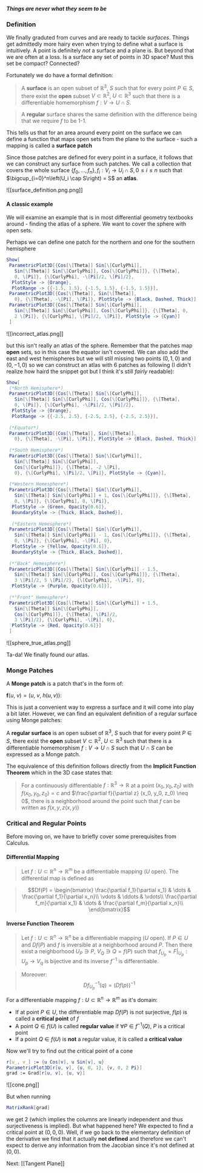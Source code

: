 #### *Things are never what they seem to be*

### Definition 

We finally graduted from curves and are ready to tackle *surfaces*. Things get admittedly more hairy even when trying to define what a surface is intuitively. A point is definitely *not* a surface and a plane is. But beyond that we are often at a loss. Is a surface any set of points in 3D space? Must this set be compact? Connected? 

Fortunately we do have a formal definition:

> A **surface** is an open subset of $\mathbb{R}^3$, $S$ such that for every point $P\in S$, there exist the **open** subset $V\subset \mathbb{R}^2$, $U\subset \mathbb{R}^3$ such that there is a differentiable homemorphism $f: V \rightarrow U \cap S$. 

> A **regular** surface shares the same definition with the difference being that we require $f$ to be 1-1.

This tells us that for an area around every point on the surface we can define a function that maps open sets from the plane to the surface - such a mapping is called a **surface patch** 

Since those patches are defined for every point in a surface, it follows that we can construct any surface from such patches. We call a collection that covers the whole surface $\{f_0, ..., f_n\}, f_i:V_i \rightarrow U_i \cap S, 0 \leq i \leq n$ such that $\bigcup_{i=0}^n\left(U_i \cap S\right) = S$ an **atlas**.

![[surface_definition.png.png]]

#### A classic example 
We will examine an example that is in most differential geometry textbooks around - finding the atlas of a sphere. We want to cover the sphere with open sets. 

Perhaps we can define one patch for the northern and one for the southern hemisphere  

```mathematica
Show[
 ParametricPlot3D[{Cos[\[Theta]] Sin[\[CurlyPhi]], 
   Sin[\[Theta]] Sin[\[CurlyPhi]], Cos[\[CurlyPhi]]}, {\[Theta], 
   0, \[Pi]}, {\[CurlyPhi], -\[Pi]/2, \[Pi]/2}, 
  PlotStyle -> {Orange}, 
  PlotRange -> {{-1.5, 1.5}, {-1.5, 1.5}, {-1.5, 1.5}}],
 ParametricPlot3D[{Cos[\[Theta]], Sin[\[Theta]], 
   0}, {\[Theta], -\[Pi], \[Pi]}, PlotStyle -> {Black, Dashed, Thick}],
 ParametricPlot3D[{Cos[\[Theta]] Sin[\[CurlyPhi]], 
   Sin[\[Theta]] Sin[\[CurlyPhi]], Cos[\[CurlyPhi]]}, {\[Theta], 0, 
   2 \[Pi]}, {\[CurlyPhi], \[Pi]/2, \[Pi]}, PlotStyle -> {Cyan}]
 ]
 ```

![[incorrect_atlas.png]]

but this isn't really an atlas of the sphere. Remember that the patches map **open** sets, so in this case the equator isn't covered. We can also add the east and west hemispheres but we will still missing two points $(0, 1, 0)$ and $(0, -1, 0)$ so we can construct an atlas with 6 patches as following (I didn't realize how haird the snippet got but I think it's still *fairly* readable):

```mathematica
Show[
 (*North Hemisphere*)
 ParametricPlot3D[{Cos[\[Theta]] Sin[\[CurlyPhi]], 
   Sin[\[Theta]] Sin[\[CurlyPhi]], Cos[\[CurlyPhi]]}, {\[Theta], 
   0, \[Pi]}, {\[CurlyPhi], -\[Pi]/2, \[Pi]/2}, 
  PlotStyle -> {Orange}, 
  PlotRange -> {{-2.5, 2.5}, {-2.5, 2.5}, {-2.5, 2.5}}],
 
 (*Equator*)
 ParametricPlot3D[{Cos[\[Theta]], Sin[\[Theta]], 
   0}, {\[Theta], -\[Pi], \[Pi]}, PlotStyle -> {Black, Dashed, Thick}],
 
 (*South Hemisphere*)
 ParametricPlot3D[{Cos[\[Theta]] Sin[\[CurlyPhi]], 
   Sin[\[Theta]] Sin[\[CurlyPhi]], 
   Cos[\[CurlyPhi]]}, {\[Theta], -2 \[Pi], 
   0}, {\[CurlyPhi], \[Pi]/2, \[Pi]}, PlotStyle -> {Cyan}],
 
 (*Western Hemesphere*)
 ParametricPlot3D[{Cos[\[Theta]] Sin[\[CurlyPhi]], 
   Sin[\[Theta]] Sin[\[CurlyPhi]] + 1, Cos[\[CurlyPhi]]}, {\[Theta], 
   0, \[Pi]}, {\[CurlyPhi], 0, \[Pi]}, 
  PlotStyle -> {Green, Opacity[0.6]}, 
  BoundaryStyle -> {Thick, Black, Dashed}],
  
  (*Eastern Hemesphere*)
 ParametricPlot3D[{Cos[\[Theta]] Sin[\[CurlyPhi]], 
   Sin[\[Theta]] Sin[\[CurlyPhi]] - 1, Cos[\[CurlyPhi]]}, {\[Theta], 
   0, \[Pi]}, {\[CurlyPhi], -\[Pi], 0}, 
  PlotStyle -> {Yellow, Opacity[0.6]}, 
  BoundaryStyle -> {Thick, Black, Dashed}],
 
 (*"Back" Hemesphere*)
 ParametricPlot3D[{Cos[\[Theta]] Sin[\[CurlyPhi]] - 1.5, 
   Sin[\[Theta]] Sin[\[CurlyPhi]], Cos[\[CurlyPhi]]}, {\[Theta], 
   3 \[Pi]/2, 5 \[Pi]/2}, {\[CurlyPhi], -\[Pi], 0}, 
  PlotStyle -> {Purple, Opacity[0.6]}],
 
 (*"Front" Hemesphere*) 
 ParametricPlot3D[{Cos[\[Theta]] Sin[\[CurlyPhi]] + 1.5, 
   Sin[\[Theta]] Sin[\[CurlyPhi]], 
   Cos[\[CurlyPhi]]}, {\[Theta], \[Pi]/2, 
   3 \[Pi]/2}, {\[CurlyPhi], -\[Pi], 0}, 
  PlotStyle -> {Red, Opacity[0.6]}]
 ]
```


![[sphere_true_atlas.png]]

Ta-da! We finally found our atlas.

### Monge Patches

A **Monge patch** is a patch that's in the form of:

$\boldsymbol{f}(u,\ v) = (u,\ v,\ h(u, v)) :$

This is just a convenient way to express a surface and it will come into play a bit later. However, we can find an equivalent definition of a regular surface using Monge patches:

A **regular surface** is an open subset of $\mathbb{R}^3$, $S$ such that for every point $P\in S$, there exist the **open** subset $V\subset \mathbb{R}^2$, $U\subset \mathbb{R}^3$ such that there is a differentiable homemorphism $f: V \rightarrow U \cap S$ such that $U\cap S$ can be expressed as a Monge patch.

The equivalence of this definition follows directly from the **Implicit Function Theorem** which in the 3D case states that:

> For a continuously differentiable $f:\mathbb{R}^3 \rightarrow \mathbb{R}$  at a point $(x_0, y_0, z_0)$ with $f(x_0, y_0, z_0) = c$ and $\frac{\partial f}{\partial z} (x_0, y_0, z_0) \neq 0$, there is a neighborhood around the point such that $f$ can be written as $f(x, y, z(x, y))$


### Critical and Regular Points

Before moving on, we have to briefly cover some prerequisites from Calculus.

#### Differential Mapping

> Let $f: U \subset \mathbb{R}^n \rightarrow \mathbb{R}^m$ be a differentiable mapping ($U$ open). The differential map is defined as 

> $$Df(P) = \begin{bmatrix}
\frac{\partial f_1}{\partial x_1} & \dots & \frac{\partial f_1}{\partial x_n}\\
\vdots & \ddots & \vdots\\ 
\frac{\partial f_m}{\partial x_1} & \dots & \frac{\partial f_m}{\partial x_n}\\
\end{bmatrix}$$


#### Inverse Function Theorem

> Let $f: U \subset \mathbb{R}^n \rightarrow \mathbb{R}^n$ be a differentiable mapping ($U$ open). If $P \in U$ and $Df(P)$ and $f$ is inversible at a neighborhood around $P$. Then there exist a neighborhood $U_P \ni P$, $V_Q \ni Q = f(P)$ such that $f_{U_p} = F|_{U_p}: U_p \rightarrow V_q$ is bijective and its inverse $f^{-1}$ is differentiable. 

> Moreover: 
> $$Df_{U_p}^{-1}(q) = (Df(p))^{-1}$$
$$$$

For a differentiable mapping $f: U\subset \mathbb{R}^n \rightarrow \mathbb{R}^m$ as it's domain:
* If at point $P\in U$, the differentiable map $Df(P)$ is not surjective, $f(p)$ is called a **critical point** of $f$
* A point $Q \in f(U)$ is called **regular value** if $\forall P \in f^{-1}(Q)$, $P$ is a  critical point
* If a point $Q \in f(U)$ is **not** a regular value, it is called a **critical value** 


Now we'll try to find out the critical point of a cone 
```mathematica
r[u_, v_] := {u Cos[v], u Sin[v], u}
ParametricPlot3D[r[u, v], {u, 0, 1}, {v, 0, 2 Pi}]
grad := Grad[r[u, v], {u, v}]
```

![[cone.png]]

But when running

```mathematica
MatrixRank[grad]
```

we get 2 (which implies the columns are linearly independent and thus surjectiveness is implied). But what happened here? We expected to find a critical point at $(0, 0, 0)$. Well, if we go back to the elementary definition of the derivative we find that it actually **not defined** and therefore we can't expect to derive any information from the Jacobian since it's not  defined at $(0, 0)$.

Next: [[Tangent Plane]]